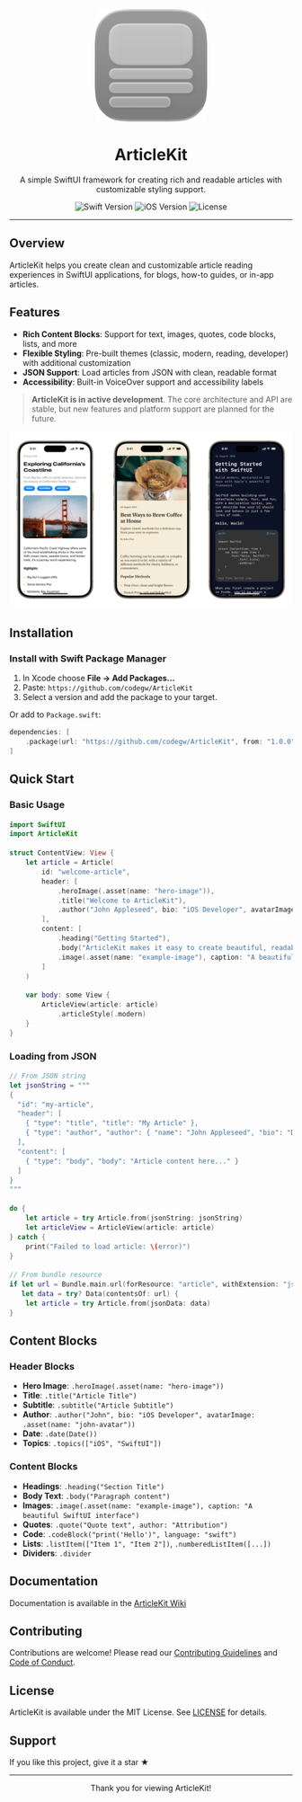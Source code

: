 <div align="center">
  <img width="200" height="200" src="assets/ArticleKit.png" alt= "ArticleKit logo">
  <h1>ArticleKit</h1>
  <p>
    A simple SwiftUI framework for creating rich and readable articles with customizable styling support.
  </p>
  <div align="center">
    <img src="https://img.shields.io/badge/Swift-6.1-orange.svg" alt="Swift Version">
    <img src="https://img.shields.io/badge/iOS-16.0+-blue.svg" alt="iOS Version">
    <img src="https://img.shields.io/badge/License-MIT-yellow.svg" alt="License">
  </div>
</div>

---

## Overview

ArticleKit helps you create clean and customizable article reading experiences in SwiftUI applications, for blogs, how-to guides, or in-app articles.

## Features

- **Rich Content Blocks**: Support for text, images, quotes, code blocks, lists, and more
- **Flexible Styling**: Pre-built themes (classic, modern, reading, developer) with additional customization
- **JSON Support**: Load articles from JSON with clean, readable format
- **Accessibility**: Built-in VoiceOver support and accessibility labels

> **ArticleKit is in active development**. 
> The core architecture and API are stable, but new features and platform support are planned for the future.

![ArticleKit Examples](assets/Articles.png)

## Installation

### Install with Swift Package Manager
1. In Xcode choose **File → Add Packages...**
2. Paste: `https://github.com/codegw/ArticleKit`
3. Select a version and add the package to your target.

Or add to `Package.swift`:

```swift
dependencies: [
    .package(url: "https://github.com/codegw/ArticleKit", from: "1.0.0")
]
```

## Quick Start

### Basic Usage

```swift
import SwiftUI
import ArticleKit

struct ContentView: View {
    let article = Article(
        id: "welcome-article",
        header: [
            .heroImage(.asset(name: "hero-image")),
            .title("Welcome to ArticleKit"),
            .author("John Appleseed", bio: "iOS Developer", avatarImage: .asset(name: "john-avatar"))
        ],
        content: [
            .heading("Getting Started"),
            .body("ArticleKit makes it easy to create beautiful, readable articles."),
            .image(.asset(name: "example-image"), caption: "A beautiful SwiftUI interface")
        ]
    )
    
    var body: some View {
        ArticleView(article: article)
            .articleStyle(.modern)
    }
}
```

### Loading from JSON

```swift
// From JSON string
let jsonString = """
{
  "id": "my-article",
  "header": [
    { "type": "title", "title": "My Article" },
    { "type": "author", "author": { "name": "John Appleseed", "bio": "Developer" } }
  ],
  "content": [
    { "type": "body", "body": "Article content here..." }
  ]
}
"""

do {
    let article = try Article.from(jsonString: jsonString)
    let articleView = ArticleView(article: article)
} catch {
    print("Failed to load article: \(error)")
}

// From bundle resource
if let url = Bundle.main.url(forResource: "article", withExtension: "json"),
   let data = try? Data(contentsOf: url) {
    let article = try Article.from(jsonData: data)
}
```

## Content Blocks

### Header Blocks

- **Hero Image**: `.heroImage(.asset(name: "hero-image"))`
- **Title**: `.title("Article Title")`
- **Subtitle**: `.subtitle("Article Subtitle")`
- **Author**: `.author("John", bio: "iOS Developer", avatarImage: .asset(name: "john-avatar"))`
- **Date**: `.date(Date())`
- **Topics**: `.topics(["iOS", "SwiftUI"])`

### Content Blocks

- **Headings**: `.heading("Section Title")`
- **Body Text**: `.body("Paragraph content")`
- **Images**: `.image(.asset(name: "example-image"), caption: "A beautiful SwiftUI interface")`
- **Quotes**: `.quote("Quote text", author: "Attribution")`
- **Code**: `.codeBlock("print('Hello')", language: "swift")`
- **Lists**: `.listItem(["Item 1", "Item 2"])`, `.numberedListItem([...])`
- **Dividers**: `.divider`

## Documentation

Documentation is available in the [ArticleKit Wiki](https://github.com/codegw/ArticleKit/wiki)

## Contributing

Contributions are welcome! Please read our [Contributing Guidelines](CONTRIBUTING.md) and [Code of Conduct](CODE_OF_CONDUCT.md).

## License

ArticleKit is available under the MIT License. See [LICENSE](LICENSE) for details.

## Support

If you like this project, give it a star ★

---

<div align="center">
  <p>
    Thank you for viewing ArticleKit!
  </p>
</div>
